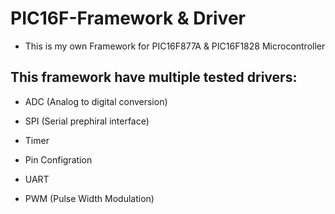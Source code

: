 
# PIC16F-Framework & Driver
- This is my own Framework for PIC16F877A & PIC16F1828  Microcontroller
 
## This framework have multiple tested drivers:

 - ADC (Analog to digital conversion)

 - SPI (Serial prephiral interface)

 - Timer
  
 - Pin Configration
 
 - UART
 
 - PWM (Pulse Width Modulation)
 
 

